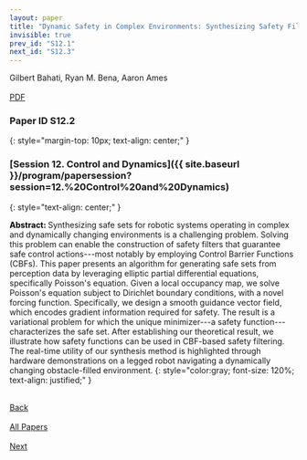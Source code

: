 ```yaml
---
layout: paper
title: "Dynamic Safety in Complex Environments: Synthesizing Safety Filters with Poisson’s Equation"
invisible: true
prev_id: "S12.1"
next_id: "S12.3"
---
```

<div class="paper-authors">
  <div class="paper-author-box">
    <div class="paper-author-name">Gilbert Bahati, Ryan M. Bena, Aaron Ames</div>
    <div class="paper-author-uni"></div>
  </div>
</div>

<div class="paper-pdf-modern">
  <div class="paper-menu-icon">
    <a href="https://www.roboticsproceedings.org/rss25/p822.pdf" title="Download PDF" target="_blank">
      <i class="fa fa-file-pdf-o"></i><br>
      <span class="paper-menu-label">PDF</span>
    </a>
  </div>
</div>

### Paper ID S12.2
{: style="margin-top: 10px; text-align: center;" }

### [Session 12. Control and Dynamics]({{ site.baseurl }}/program/papersession?session=12.%20Control%20and%20Dynamics)
{: style="text-align: center;" }

<b style="color: black;">Abstract: </b>Synthesizing safe sets for robotic systems operating in complex and dynamically changing environments is a challenging problem. Solving this problem can enable the construction of safety filters that guarantee safe control actions---most notably by employing Control Barrier Functions (CBFs). This paper presents an algorithm for generating safe sets from perception data by leveraging elliptic partial differential equations, specifically Poisson's equation. Given a local occupancy map, we solve Poisson's equation subject to Dirichlet boundary conditions, with a novel forcing function. Specifically, we design a smooth guidance vector field, which encodes gradient information required for safety. The result is a variational problem for which the unique minimizer---a safety function---characterizes the safe set. After establishing our theoretical result, we illustrate how safety functions can be used in CBF-based safety filtering. The real-time utility of our synthesis method is highlighted through hardware demonstrations on a legged robot navigating a dynamically changing obstacle-filled environment.
{: style="color:gray; font-size: 120%; text-align: justified;" }

<div class="paper-menu">
  <div class="paper-menu-inner">
    <a href="{{ site.baseurl }}/program/papers/S12.1/" title="Previous Paper">
            <div class="paper-menu-icon">
                <i class="fa fa-chevron-left"></i><br>
                <span class="paper-menu-label">Back</span>
            </div>
        </a>
    <a href="{{ site.baseurl }}/program/papers" title="All Papers">
      <div class="paper-menu-icon">
        <i class="fa fa-list"></i><br>
        <span class="paper-menu-label">All Papers</span>
      </div>
    </a>
    <a href="{{ site.baseurl }}/program/papers/S12.3/" title="Next Paper">
            <div class="paper-menu-icon">
                <i class="fa fa-chevron-right"></i><br>
                <span class="paper-menu-label">Next</span>
            </div>
        </a>
  </div>
</div>
